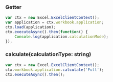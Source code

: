 ### Getter  
```js
var ctx = new Excel.ExcelClientContext();
var application = ctx.workbook.application;
ctx.load(application);
ctx.executeAsync().then(function() {
	Console.log(application.calculationMode);
});
```
### calculate(calculationType: string)
```js
var ctx = new Excel.ExcelClientContext();
ctx.workbook.application.calculate('Full');
ctx.executeAsync().then();
```